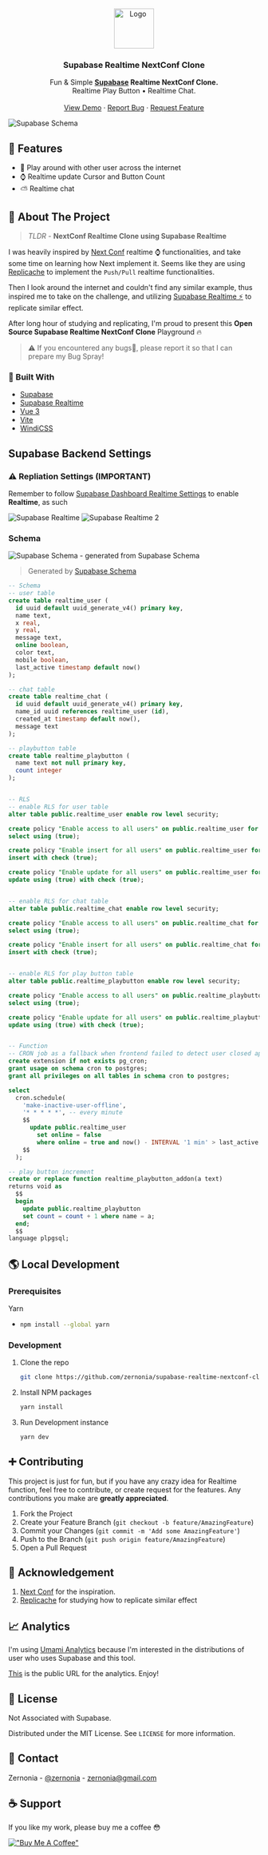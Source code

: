 <!-- PROJECT LOGO -->
<br />
<p align="center">
  <a href="https://github.com/zernonia/supabase-realtime-nextconf-clone">
    <img src="images/main.svg" alt="Logo" width="80" height="80">
  </a>

  <h3 align="center">Supabase Realtime NextConf Clone</h3>

  <p align="center">
    Fun & Simple <strong><a href="https://supabase.io/">Supabase</a> Realtime NextConf Clone.</strong>
    <br />
    Realtime Play Button • Realtime Chat.
    <br />
    <br />
    <a href="https://supabase-realtime-nextconf-clone.vercel.app//">View Demo</a>
    ·
    <a href="https://github.com/zernonia/supabase-realtime-nextconf-clone/issues">Report Bug</a>
    ·
    <a href="https://github.com/zernonia/supabase-realtime-nextconf-clone/issues">Request Feature</a>
  </p>
</p>

![Supabase Schema](images/main.png)

## 🚀 Features

- 🎉 Play around with other user across the internet
- ⌚ Realtime update Cursor and Button Count
- ⛅ Realtime chat

## 📇 About The Project

> _TLDR_ - **NextConf Realtime Clone using Supabase Realtime**

I was heavily inspired by [Next Conf](https://nextjs.org/conf#room-9q0s8) realtime ⌚ functionalities, and take some time on learning how Next implement it. Seems like they are using [Replicache](https://doc.replicache.dev/how-it-works) to implement the `Push/Pull` realtime functionalities.

Then I look around the internet and couldn't find any similar example, thus inspired me to take on the challenge, and utilizing [Supabase Realtime ⚡](https://supabase.io/docs/reference/javascript/subscribe) to replicate similar effect.

After long hour of studying and replicating, I'm proud to present this **Open Source Supabase Realtime NextConf Clone** Playground 🔥

> ⚠️ If you encountered any bugs🐛, please report it so that I can prepare my Bug Spray!

### 🔨 Built With

- [Supabase](https://supabase.io/)
- [Supabase Realtime](https://supabase.io/docs/reference/javascript/subscribe)
- [Vue 3](https://v3.vuejs.org/)
- [Vite](https://vitejs.dev/)
- [WindiCSS](https://windicss.org/)

## Supabase Backend Settings

### :warning: Repliation Settings (IMPORTANT)

Remember to follow [Supabase Dashboard Realtime Settings](https://supabase.io/docs/guides/api#managing-realtime) to enable **Realtime**, as such

![Supabase Realtime](images/realtime_main.png)
![Supabase Realtime 2](images/realtime.png)

### Schema

![Supabase Schema - generated from Supabase Schema](images/schema.png)

> Generated by [Supabase Schema](https://supabase-schema.vercel.app/)

```sql
-- Schema
-- user table
create table realtime_user (
  id uuid default uuid_generate_v4() primary key,
  name text,
  x real,
  y real,
  message text,
  online boolean,
  color text,
  mobile boolean,
  last_active timestamp default now()
);

-- chat table
create table realtime_chat (
  id uuid default uuid_generate_v4() primary key,
  name_id uuid references realtime_user (id),
  created_at timestamp default now(),
  message text
);

-- playbutton table
create table realtime_playbutton (
  name text not null primary key,
  count integer
);


-- RLS
-- enable RLS for user table
alter table public.realtime_user enable row level security;

create policy "Enable access to all users" on public.realtime_user for
select using (true);

create policy "Enable insert for all users" on public.realtime_user for
insert with check (true);

create policy "Enable update for all users" on public.realtime_user for
update using (true) with check (true);


-- enable RLS for chat table
alter table public.realtime_chat enable row level security;

create policy "Enable access to all users" on public.realtime_chat for
select using (true);

create policy "Enable insert for all users" on public.realtime_chat for
insert with check (true);


-- enable RLS for play button table
alter table public.realtime_playbutton enable row level security;

create policy "Enable access to all users" on public.realtime_playbutton for
select using (true);

create policy "Enable update for all users" on public.realtime_playbutton for
update using (true) with check (true);


-- Function
-- CRON job as a fallback when frontend failed to detect user closed app or browser
create extension if not exists pg_cron;
grant usage on schema cron to postgres;
grant all privileges on all tables in schema cron to postgres;

select
  cron.schedule(
    'make-inactive-user-offline',
    '* * * * *', -- every minute
    $$
      update public.realtime_user
        set online = false
        where online = true and now() - INTERVAL '1 min' > last_active
    $$
  );

-- play button increment
create or replace function realtime_playbutton_addon(a text)
returns void as
  $$
  begin
    update public.realtime_playbutton
    set count = count + 1 where name = a;
  end;
  $$
language plpgsql;


```

## 🌎 Local Development

### Prerequisites

Yarn

- ```sh
  npm install --global yarn
  ```

### Development

1. Clone the repo
   ```sh
   git clone https://github.com/zernonia/supabase-realtime-nextconf-clone.git
   ```
2. Install NPM packages
   ```sh
   yarn install
   ```
3. Run Development instance
   ```sh
   yarn dev
   ```

## ➕ Contributing

This project is just for fun, but if you have any crazy idea for Realtime function, feel free to contribute, or create request for the features. Any contributions you make are **greatly appreciated**.

1. Fork the Project
2. Create your Feature Branch (`git checkout -b feature/AmazingFeature`)
3. Commit your Changes (`git commit -m 'Add some AmazingFeature'`)
4. Push to the Branch (`git push origin feature/AmazingFeature`)
5. Open a Pull Request

## 🙏 Acknowledgement

1. [Next Conf](https://nextjs.org/conf) for the inspiration.
2. [Replicache](https://doc.replicache.dev/how-it-works) for studying how to replicate similar effect

## 📈 Analytics

I'm using [Umami Analytics](https://umami.is/docs/about) because I'm interested in the distributions of user who uses Supabase and this tool.

[This](https://umami-zernonia.vercel.app/share/X9ZCYkQJ/Supabase%20Realtime%20NextConf%20Clone) is the public URL for the analytics. Enjoy!

## 📜 License

Not Associated with Supabase.

Distributed under the MIT License. See `LICENSE` for more information.

## 📧 Contact

Zernonia - [@zernonia](https://twitter.com/zernonia) - zernonia@gmail.com

## ☕ Support

If you like my work, please buy me a coffee 😳

[!["Buy Me A Coffee"](https://www.buymeacoffee.com/assets/img/custom_images/yellow_img.png)](https://www.buymeacoffee.com/zernonia)
